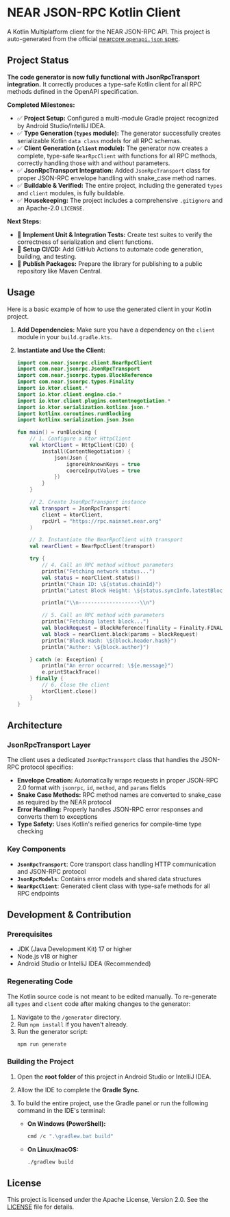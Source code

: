 # NEAR JSON-RPC Kotlin Client


A Kotlin Multiplatform client for the NEAR JSON-RPC API. This project is auto-generated from the official [nearcore `openapi.json` spec](https://github.com/near/nearcore/blob/master/chain/jsonrpc/openapi/openapi.json).

## Project Status

**The code generator is now fully functional with JsonRpcTransport integration.** It correctly produces a type-safe Kotlin client for all RPC methods defined in the OpenAPI specification.

**Completed Milestones:**
- ✅ **Project Setup:** Configured a multi-module Gradle project recognized by Android Studio/IntelliJ IDEA.
- ✅ **Type Generation (`types` module):** The generator successfully creates serializable Kotlin `data class` models for all RPC schemas.
- ✅ **Client Generation (`client` module):** The generator now creates a complete, type-safe `NearRpcClient` with functions for all RPC methods, correctly handling those with and without parameters.
- ✅ **JsonRpcTransport Integration:** Added `JsonRpcTransport` class for proper JSON-RPC envelope handling with snake_case method names.
- ✅ **Buildable & Verified:** The entire project, including the generated `types` and `client` modules, is fully buildable.
- ✅ **Housekeeping:** The project includes a comprehensive `.gitignore` and an Apache-2.0 `LICENSE`.

**Next Steps:**
- 🚧 **Implement Unit & Integration Tests:** Create test suites to verify the correctness of serialization and client functions.
- 🚧 **Setup CI/CD:** Add GitHub Actions to automate code generation, building, and testing.
- 🚧 **Publish Packages:** Prepare the library for publishing to a public repository like Maven Central.

## Usage

Here is a basic example of how to use the generated client in your Kotlin project.

1.  **Add Dependencies:**
    Make sure you have a dependency on the `client` module in your `build.gradle.kts`.

2.  **Instantiate and Use the Client:**

    ```kotlin
    import com.near.jsonrpc.client.NearRpcClient
    import com.near.jsonrpc.JsonRpcTransport
    import com.near.jsonrpc.types.BlockReference
    import com.near.jsonrpc.types.Finality
    import io.ktor.client.*
    import io.ktor.client.engine.cio.*
    import io.ktor.client.plugins.contentnegotiation.*
    import io.ktor.serialization.kotlinx.json.*
    import kotlinx.coroutines.runBlocking
    import kotlinx.serialization.json.Json

    fun main() = runBlocking {
        // 1. Configure a Ktor HttpClient
        val ktorClient = HttpClient(CIO) {
            install(ContentNegotiation) {
                json(Json {
                    ignoreUnknownKeys = true
                    coerceInputValues = true
                })
            }
        }

        // 2. Create JsonRpcTransport instance
        val transport = JsonRpcTransport(
            client = ktorClient,
            rpcUrl = "https://rpc.mainnet.near.org"
        )

        // 3. Instantiate the NearRpcClient with transport
        val nearClient = NearRpcClient(transport)

        try {
            // 4. Call an RPC method without parameters
            println("Fetching network status...")
            val status = nearClient.status()
            println("Chain ID: \${status.chainId}")
            println("Latest Block Height: \${status.syncInfo.latestBlockHeight}")

            println("\\n--------------------\\n")

            // 5. Call an RPC method with parameters
            println("Fetching latest block...")
            val blockRequest = BlockReference(finality = Finality.FINAL)
            val block = nearClient.block(params = blockRequest)
            println("Block Hash: \${block.header.hash}")
            println("Author: \${block.author}")

        } catch (e: Exception) {
            println("An error occurred: \${e.message}")
            e.printStackTrace()
        } finally {
            // 6. Close the client
            ktorClient.close()
        }
    }
    ```

## Architecture

### JsonRpcTransport Layer

The client uses a dedicated `JsonRpcTransport` class that handles the JSON-RPC protocol specifics:

- **Envelope Creation:** Automatically wraps requests in proper JSON-RPC 2.0 format with `jsonrpc`, `id`, `method`, and `params` fields
- **Snake Case Methods:** RPC method names are converted to snake_case as required by the NEAR protocol
- **Error Handling:** Properly handles JSON-RPC error responses and converts them to exceptions
- **Type Safety:** Uses Kotlin's reified generics for compile-time type checking

### Key Components

- **`JsonRpcTransport`**: Core transport class handling HTTP communication and JSON-RPC protocol
- **`JsonRpcModels`**: Contains error models and shared data structures
- **`NearRpcClient`**: Generated client class with type-safe methods for all RPC endpoints

## Development & Contribution

### Prerequisites
- JDK (Java Development Kit) 17 or higher
- Node.js v18 or higher
- Android Studio or IntelliJ IDEA (Recommended)

### Regenerating Code
The Kotlin source code is not meant to be edited manually. To re-generate all `types` and `client` code after making changes to the generator:

1.  Navigate to the `/generator` directory.
2.  Run `npm install` if you haven't already.
3.  Run the generator script:
    ```bash
    npm run generate
    ```

### Building the Project
1.  Open the **root folder** of this project in Android Studio or IntelliJ IDEA.
2.  Allow the IDE to complete the **Gradle Sync**.
3.  To build the entire project, use the Gradle panel or run the following command in the IDE's terminal:

    - **On Windows (PowerShell):**
      ```powershell
      cmd /c ".\gradlew.bat build"
      ```
    - **On Linux/macOS:**
      ```bash
      ./gradlew build
      ```

## License

This project is licensed under the Apache License, Version 2.0. See the [LICENSE](LICENSE) file for details.